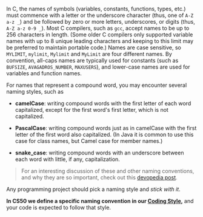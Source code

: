 In C, the names of symbols (variables, constants, functions, types, etc.) must commence with a letter or the underscore character (thus, one of `A-Z a-z _`) and be followed by zero or more letters, underscores, or digits (thus, `A-Z a-z 0-9 _`).
Most C compilers, such as `gcc`, accept names to be up to 256 characters in length.
(Some older C compilers only supported variable names with up to 8 unique leading characters and keeping to this limit may be preferred to maintain portable code.)
Names are case sensitive, so `MYLIMIT`, `mylimit`, `Mylimit` and `MyLimit` are four different names.
By convention, all-caps names are typically used for constants (such as `BUFSIZE`, `AVAGADROS_NUMBER`, `MAXUSERS`),
and lower-case names are used for variables and function names.

For names that represent a compound word, you may encounter several naming styles, such as

* **camelCase**: writing compound words with the first letter of each word capitalized, except for the first word's first letter, which is not capitalized.

* **PascalCase**: writing compound words just as in camelCase with the first letter of the first word also capitalized.
(In Java it is common to use this case for class names, but Camel case for member names.)

* **snake\_case**: writing compound words with an underscore between each word with little, if any, capitalization.

> For an interesting discussion of these and other naming conventions, and why they are so important, check out this [devopedia post](https://devopedia.org/naming-conventions).

Any programming project should pick a naming style and *stick with it*.

**In CS50 we define a specific naming convention in our [Coding Style](https://github.com/CS50Dartmouth21FS1/home/blob/main/logistics/style.md),**
and your code is expected to follow that style.
